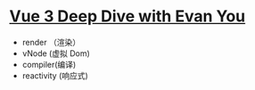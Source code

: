 # [Vue 3 Deep Dive with Evan You](https://www.bilibili.com/video/BV1rC4y187Vw?p=7&spm_id_from=pageDriver)

- render （渲染）
- vNode (虚拟 Dom)
- compiler(编译)
- reactivity (响应式)
